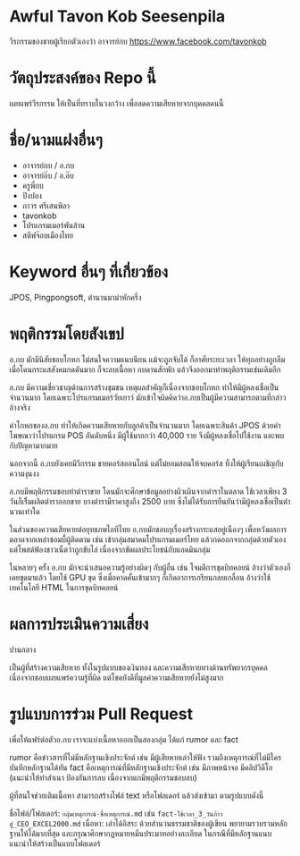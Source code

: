 # Awful Tavon Kob Seesenpila
วีรกรรมของชายผู้เรียกตัวเองว่า อาจารย์กบ https://www.facebook.com/tavonkob

# วัตถุประสงค์ของ Repo นี้
เผยแพร่วีรกรรม ให้เป็นที่ทราบในวงกว้าง เพื่อลดความเสียหายจากบุคคลคนนี้

# ชื่อ/นามแฝงอื่นๆ
- อาจารย์กบ / อ.กบ
- อาจารย์อ๊บ / อ.อ๊บ
- ครูพี่กบ
- ปิงปอง
- ถาวร ศรีเสนพิลา
- tavonkob
- โปรแกรมเมอร์พันล้าน
- สตีฟจ๊อบเมืองไทย

# Keyword อื่นๆ ที่เกี่ยวข้อง
JPOS, Pingpongsoft, ตำนานมาม่าหักครึ่ง

# พฤติกรรมโดยสังเขป
อ.กบ มักมีนิสัยชอบโกหก ไม่สนใจความแนบนียน แม้จะถูกจับได้ ก็อาศัยระยะเวลา ให้ทุกอย่างถูกลืม เมื่อโดนกระแสสังคมกดดันมาก ก็จะลบเนื้อหา กบดานสักพัก แล้วจึงออกมาทำพฤติกรรมเช่นเดิมอีก

อ.กบ มีความเชี่ยวชาญด้านการสร้างชุมชน เหตุผลสำคัญก็เนื่องจากชอบโกหก ทำให้มีผู้หลงเชื่อเป็นจำนวนมาก โดยเฉพาะโปรแกรมเมอร์วัยเยาว์ มักเข้าใจผิดคิดว่าอ.กบเป็นผู้มีความสามารถตามที่กล่าวอ้างจริง

คำโกหกของอ.กบ ทำให้เกิดความเสียหายกับลูกค้าเป็นจำนวนมาก โดยเฉพาะสินค้า JPOS ด้วยคำโฆษณาว่าโปรแกรม POS อันดับหนึ่ง มีผู้ใช้มากกว่า 40,000 ราย จึงมีผู้หลงเชื่อไปใช้งาน และพบกับปัญหามากมาย

นอกจากนี้ อ.กบยังเคยมีวีกรรม ขายคอร์สออนไลน์ แต่ไม่ยอมสอนให้จบคอร์ส ทิ้งให้ผู้เรียนเผชิญกับความงุนงง

อ.กบมีพฤติกรรมชอบทำตำราขาย โดนมักจะศึกษาข้อมูลอย่างผิวเผินจากตำราในตลาด ใช้เวลาเพียง 3 วันก็เริิ่มผลิตตำราออกขาย บางตำรามีราคาสูงถึง 2500 บาท ซึ่งไม่ได้รับการยืนยันว่ามีผู้หลงเชื่อเป็นตำนวนเท่าใด

ในส่วนของความเสียหายต่อยุทธภพไอทีไทย อ.กบมักชอบกุเรื่องสร้างกระแสอยู่เนืองๆ เพื่อหวังผลการตลาดจากเหล่าซอมบี้ผู้ติดตาม เช่น เข้ากลุ่มสมาคมโปรแกรมเมอร์ไทย แล้วกดออกจากกลุ่มด้วยตัวเอง แต่โพสต์ฟ้องชาวเน็ตว่าถูกขับไล่ เนื่องจากขัดผลประโยชน์กับแอดมินกลุ่ม

ในหลายๆ ครั้ง อ.กบ มักจะนำเสนอความรู้อย่างผิดๆ กับผู้อื่น เช่น โจมตีการขุดบิทคอยน์ อ้างว่าตัวเองก็เคยขุดมาแล้ว โดยใช้ GPU ขุด ซึ่งเมื่อคาดคั้นเข้ามากๆ ก็เกิดอาการเกรียนกลบเกลื่อน อ้างว่าใช้เทคโนโลยี HTML ในการขุดบิทคอยน์

# ผลการประเมินความเสี่ยง

ปานกลาง

เป็นผู้ที่สร้างความเสียหาย ทั้งในรูปแบบของเงินทอง และความเสียหายทางด้านทรัพยากรบุคคล เนื่องจากชอบเผยแพร่ความรู้ที่ผิด แต่โชคยังดีที่มูลค่าความเสียหายยังไม่สูงมาก

# รูปแบบการร่วม Pull Request

เพื่อให้แฟร์ต่อตัวอ.กบ เราจะแบ่งเนื้อหาออกเป็นสองกลุ่ม ได้แก่ rumor และ fact 

rumor คือข่าวสารที่ไม่มีหลักฐานเชิงประจักต์ เช่น มีผู้เสียหายเล่าให้ฟัง รวมถึงเหตุการณ์ที่ไม่มีใครบันทึกหลักฐานได้ทัน
fact คือเหตุการณ์ที่มีหลักฐานเชิงประจักต์ เช่น มีภาพหน้าจอ มีคลิปวิดีโอ (แนะนำให้ทำสำเนา ป้องกันการลบ เนื่องจากแกมีพฤติกรรมชอบลบ)

ผู้ที่สนใจช่วยเติมเนื้อหา สามารถสร้างไฟล์ text หรือโฟลเดอร์ แล้วส่งเข้ามา ตามรูปแบบดังนี้

ชื่อไฟล์/โฟลเดอร์: `กลุ่มเหตุการณ์-ชื่อเหตุการณ์.md` เช่น `fact-ใช้เวลา_3_วันก้าวสู่_CEO_EXCEL2000.md`
เนื่อหา: เล่าได้อิสระ ด้วยสำนวนธรรมชาติของผู้เขียน พยายามรวบรวมหลักฐานให้ได้มากที่สุด และกรุณาศึกษากฎหมายหมิ่นประมาทอย่างละเอียด ในกรณีที่มีหลักฐานแนบ แนะนำให้สร้างเป็นแบบโฟลเดอร์


